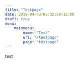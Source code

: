 ```yaml
---
title: "Testpage"
date: 2019-04-30T09:32:58+12:00
draft: true
menu:
    mainmenu:
        name: "Test"
        url: "/testpage"
        page: "testpage"
---
```


test